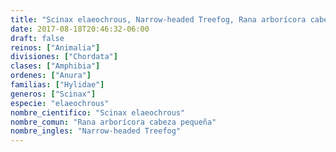 ```yaml
---
title: "Scinax elaeochrous, Narrow-headed Treefog, Rana arborícora cabeza pequeña"
date: 2017-08-18T20:46:32-06:00
draft: false
reinos: ["Animalia"]
divisiones: ["Chordata"]
clases: ["Amphibia"]
ordenes: ["Anura"]
familias: ["Hylidae"]
generos: ["Scinax"]
especie: "elaeochrous"
nombre_cientifico: "Scinax elaeochrous"
nombre_comun: "Rana arborícora cabeza pequeña"
nombre_ingles: "Narrow-headed Treefog"
---
```

